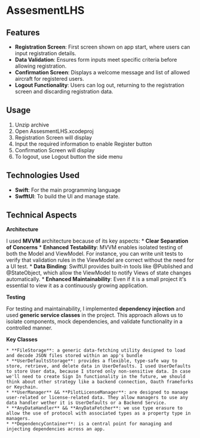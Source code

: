 # AssesmentLHS

## Features

* **Registration Screen**: First screen shown on app start, where users can input registration details.
* **Data Validation**: Ensures form inputs meet specific criteria before allowing registration.
* **Confirmation Screen**: Displays a welcome message and list of allowed aircraft for registered users.
* **Logout Functionality**: Users can log out, returning to the registration screen and discarding registration data.

## Usage

1. Unzip archive
2. Open AssesmentLHS.xcodeproj
3. Registration Screen will display
4. Input the required information to enable Register button
5. Confirmation Screen will display
6. To logout, use Logout button the side menu

## Technologies Used

* **Swift**: For the main programming language
* **SwfftUI**: To build the UI and manage state.

## Technical Aspects

**Architecture**

 I used **MVVM** architecture because of its key aspects:
    * **Clear Separation of Concerns**
    * **Enhanced Testability**: MVVM enables isolated testing of both the Model and ViewModel. For instance, you can write unit tests to verify that validation rules in the ViewModel are correct without the need for a UI test.
    * **Data Binding**: SwiftUI provides built-in tools like @Published and @StateObject, which allow the ViewModel to notify Views of state changes automatically.
    * **Enhanced Maintainability**: Even if it is a small project it's essential to view it as a continuously growing application. 

**Testing**

For testing and maintainability, I implemented **dependency injection** and used **generic service classes** in the project. This approach allows us to isolate components, mock dependencies, and validate functionality in a controlled manner.

**Key Classes**

    * **FileStorage**: a generic data-fetching utility designed to load and decode JSON files stored within an app's bundle
    * **UserDefaultsStorage**: provides a flexible, type-safe way to store, retrieve, and delete data in UserDefaults. I used UserDefaults to store User data, because I stored only non-sensitive data. In case we'll need to create Sign In functionality in the future, we should think about other strategy like a backend connection, Oauth frameforks or Keychain.
    * **UserManager** && **PilotLicenseManager**: are designed to manage user-related or license-related data. They allow managers to use any data handler wether it is UserDefaults or a Backend Service. 
    * **AnyDataHandler** && **AnyDataFetcher**: we use type erasure to allow the use of protocol with associated types as a property type in managers.
    * **DependencyContainer**: is a central point for managing and injecting dependencies across an app.
